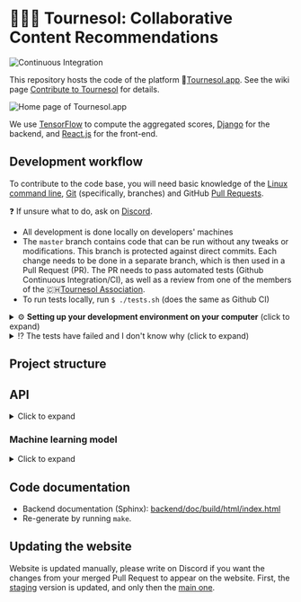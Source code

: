 # 🌻🌻🌻 Tournesol: Collaborative Content Recommendations
![Continuous Integration](https://github.com/tournesol-app/tournesol/workflows/Continuous%20Integration/badge.svg?branch=master)

This repository hosts the code of the platform 🌻[Tournesol.app](https://tournesol.app). See the wiki page [Contribute to Tournesol](https://wiki.tournesol.app/index.php/Contribute_to_Tournesol) for details.

![Home page of Tournesol.app](https://user-images.githubusercontent.com/10453308/115123905-9b6b4300-9fbf-11eb-8853-25552d13f7b0.png)

We use [TensorFlow](http://tensorflow.org/) to compute the aggregated scores,
[Django](https://www.djangoproject.com/) for the backend, and [React.js](https://reactjs.org/) for the front-end.

## Development workflow
To contribute to the code base, you will need basic knowledge of the [Linux command line](https://ubuntu.com/tutorials/command-line-for-beginners#1-overview), [Git](https://product.hubspot.com/blog/git-and-github-tutorial-for-beginners) (specifically, branches) and GitHub [Pull Requests](https://docs.github.com/en/github/collaborating-with-issues-and-pull-requests/proposing-changes-to-your-work-with-pull-requests/about-pull-requests).

❓ If unsure what to do, ask on [Discord](https://discord.gg/ajJYCsnQ).

- All development is done locally on developers' machines
- The `master` branch contains code that can be run without any tweaks or modifications. This branch is protected against direct commits. Each change needs to be done in a separate branch, which is then used in a Pull Request (PR). The PR needs to pass automated tests (Github Continuous Integration/CI), as well as a review from one of the members of the 🇨🇭[Tournesol Association](https://wiki.tournesol.app/index.php/Tournesol_Association).
- To run tests locally, run `$ ./tests.sh` (does the same as Github CI)

<details>
  <summary>⚙ <b>Setting up your development environment on your computer</b> (click to expand)</summary>
  
### Tested platforms  
**Docker setup on Ubuntu, Debian, Windows 10, Mac OS X, Mac OS X with the M1 chip**
    
For expert use without Docker, the setup was tested on WSL 2 from Windows 10 Preview (no Docker), Debian GNU/Linux 10 (buster) (no Docker), Ubuntu 20.04 and 18.04 (no Docker). Mac OS X setup without Docker is more complicated, as an X server is required for integration tests, as well as some linux-specific dependencies.

### Building the Docker image
First, clone this repo and `cd` to it.
You will need [Docker](https://docs.docker.com/get-docker/) installed and configured.
The final image size (`docker image ls`) is about 4GB, but during the installation it might take more space. The build takes about 9 minutes with a 1 GBit/sec Internet connection, during which it downloads 1.3GB.
  
**Notes on the Docker image:**
  1. Please make sure that the image has at least 4 GB of RAM
  2. On Macs with the [M1 chip](https://docs.docker.com/docker-for-mac/apple-silicon/), you will need to use the [`buildx` command](https://blog.jaimyn.dev/how-to-build-multi-architecture-docker-images-on-an-m1-mac/) for Docker with an architecture `linux/amd64`. The native M1 architecture currently does not have all of the Python dependencies used in the project.

  
**Building the image**
1. Inside the repository, run `sudo docker build -t tournesol-app/tournesol docker`
2. Run the container with `sudo docker run -p 8000:8000 -p 8899:8899 -p 5900:5900 -p 2222:22 -it tournesol-app/tournesol`.
   The `8000` port exposes the web server, the `8899` port exposes the jupyter notebook, `5900` is for VNC, and `2222` for ssh.
3. The container will print your SSH public key, like in the image below:
   
   ![image](https://user-images.githubusercontent.com/1012270/119038501-b6581b00-b9a2-11eb-9852-bdfe34a35248.png)
  
   Copy the ssh-rsa line to your [GitHub account](https://github.com/settings/keys).
4. To run the same container again, remember the host name of the container (`root@xxx`) and run
   `sudo docker start -ai xxx`
5. If there were changes to the repository, you might need to `git pull` them, and 

To edit Tournesol source code, start the container and connect via ssh to port 2222 (set up your password, or the public key via the container terminal).
The default root password is `tournesol`.


<h3>Building front-end</h3>

The code in the [frontend/](frontend/) folder needs to be bundled into a single `main.js` file that is then served to the browser of a visitor. This is called _building_. By-default, the Docker image builds front-end on the first run. If you make changes to the front-end code, you will need to re-build the `main.js`. The example below will _watch_ for any changes you make to the front-end code and re-build the `main.js` file automatically each time. Note that you need to refresh the page in your browser (Ctrl+R), or even do a [full refresh](https://www.getfilecloud.com/blog/2015/03/tech-tip-how-to-do-hard-refresh-in-browsers/) in order to see your changes, as the browser will not reload the `main.js` file automatically.

```shell
$ cd frontend
frontend $ npm run dev
```
  
To run this in background, you can use the [screen tool](https://linuxize.com/post/how-to-use-linux-screen/) already installed in the Docker image. The example below would start a `screen` with a name "npm_run_dev" in detached (background) mode, and it will run the command `npm run dev`:
```shell
frontend $ screen -Sdm "npm_run_dev" npm run dev
```

<h3>Running back-end</h3>

Run inside the container to launch the server, and the jupyter notebook:

```shell
(venv-tournesol) $ ./launch_debug.sh
```

Now you can navigate to http://127.0.0.1:8000 to view the development website, and to http://127.0.0.1:8899 to view the Jupyter notebook. The Django [admin site](https://docs.djangoproject.com/en/3.2/intro/tutorial07/) can be accessed at http://127.0.0.1:8000/admin/.

To run all tests, do
```shell
(venv-tournesol) $ ./tests.sh
```

Note that the backend needs to be started in a special mode for integration tests, so please close the previous one if you started it (see `screen -ls` and close the backend_server screen).
To see the Jupyter token, run `jupyter notebook list` inside the container.
When running integration tests, you can connect to 127.0.0.1 via VNC (port 5900) to see Firefox

Auxiliary commands:

```shell
# cd backend
  
# Create a user for yourself
# Note that creating a super user is highly recommended for testing the website locally and contributing to the codebase
(venv-tournesol) backend $ python manage.py createsuperuser 

# (optional) create the test database
(venv-tournesol) backend $ python manage.py migrate

# (optional) run training
(venv-tournesol) backend $ python manage.py ml_train

# to set env vars, done automatically in Docker
(venv-tournesol) $ . ./debug_export.sh
```  

<h3>Filling in the database</h3>
Sometimes, it is useful to have data in the backend to perform development, for example, it is useful to have videos to develop the Rate Later page. Currently, you can either add this data manually (using the website), or fill it in automatically using Django shell. Examples can be found in <a href="https://github.com/tournesol-app/tournesol/blob/f5000e3c85b4384c22afe2ca7ac62ec46898ccb2/integration_test/test_public_database.py#L16">integration</a> and <a href="https://github.com/tournesol-app/tournesol/blob/f5000e3c85b4384c22afe2ca7ac62ec46898ccb2/backend/backend/tests/test_api_v2.py#L707">backend</a> tests.

<h3>Editing the code</h3>
Several options are available to edit the code on the docker container. See the remote ssh connection details above.

- [Vim](https://en.wikipedia.org/wiki/Vim_(text_editor)) is pre-installed in the container. You can open a file in vim directly from the container terminal without any additional setup.
- [PyCharm](https://www.jetbrains.com/pycharm/) supports remote editing out-of-the box.
- [VSCode](https://code.visualstudio.com/). The [`remote-ssh`](https://code.visualstudio.com/docs/remote/ssh) extension can be used.

</details>

<details>
  <summary>⁉ The tests have failed and I don't know why (click to expand)</summary>
  
- Note that Python and JavaScript [linters](https://en.wikipedia.org/wiki/Lint_(software)) are enabled, which check for the correct numbers of white-spaces, double-vs-single quotes etc.
  
- Sometimes tests fail for a wrong reason -- either the tests themselves have bugs, or the GitHub infrastrucure is faulty (the script sometimes can't connect to Ubuntu APT repositories). If the error message is cryptic and unrelated to your changes, try re-running the tests.

- You can see the output of the automated tests on GitHub CI if you click on details (see the image below). Wait for the page to load and scroll down to the last line. It usually contains a description of what went wrong:

![image](https://user-images.githubusercontent.com/1012270/119043773-f28e7a00-b9a8-11eb-9f03-33352c2da6c8.png)
</details>

## Project structure

## API
<details>
  <summary>Click to expand</summary>

API is implemented in [Django-REST](https://www.django-rest-framework.org/) using [Spectacular](https://github.com/tfranzel/drf-spectacular) for annotations compliany with [OpenAPI 3.0](https://swagger.io/specification/):

* API (v2): [api_v2](backend/backend/api_v2), running at [api/v2/](https://tournesol.app/api/v2/).
* For API v2, the [OpenAPI 3](https://swagger.io/specification/) schema is available in [schema.json](backend/schema.json), [schema.yaml](backend/schema.yaml)
  and at [/schema/](https://tournesol.app/schema/)
  - To generate it, run
    ```shell
    tournesol $ ./update_api.sh
    ```
* For API v2, auto-generated documentation is available as well:
  - Via Swagger: [/schema/swagger-ui/](https://tournesol.app/schema/swagger-ui/)
  - Via ReDoc: [/schema/redoc/](https://tournesol.app/schema/redoc/)
  
</details>

### Machine learning model

<details>
  <summary>Click to expand</summary>

- The quality criteria fields (`reliability`, ...) are described in [rating_fields.py](backend/backend/rating_fields.py).
- The ML model transforms contributor's pairwise comparisons from the [`ExpertRating`](backend/backend/models.py) model into aggregated scores for each `Video`. Per-expert scores are written to the `VideoRating` model
- To run the model training, call `backend $ python manage.py ml_train`, this will run the [ml_train.py](backend/backend/management/commands/ml_train.py)
  * The script will save weights and plots to `backend/../.models/`. They can be accessed via the website at http://127.0.0.1:8000/files/ (superuser access is required)
  * The script will use the [default config file](backend/backend/ml_model/config/featureless_config.gin) specified by `--config`
  * To run hyperparameter tuning with [ray tune](https://docs.ray.io/en/latest/tune/index.html), add the `--tune` option and use a corresponding config file, such as
    [featureless_config_hparam_search.gin](backend/backend/ml_model/config/featureless_config_hparam_search.gin).
    The file will generate TensorBoard logs and best/worst predictions in `~/ray_results`.
- We use a ["featureless" model](https://www.overleaf.com/project/5f44dd8e84c8540001bf1552). For each video, each contributor and each quality criterion, there is a scalar variable. The variables are stored together in a 1D tensor with a dictionary coding for indices.
- Code structure for the ML models, see [backend/backend/ml_model](backend/backend/ml_model)
  1. [preference_aggregation.py](backend/backend/ml_model/preference_aggregation.py) defines the abstract preference aggregation model without application to Tournesol
     - Constructor creates the model, `fit()` trains it, `__call__()` is for prediction.
     - [preference_aggregation_featureless.py](backend/backend/ml_model/preference_aggregation_featureless.py) implements the Featureless model:
       - `AllRatingsWithCommon` defines the wrapper around the tensor with the data with user-friendly access (indices are converted into names and vice-versa), as well as with checkpointing
       - `FeaturelessPreferenceLearningModel` defines a wrapper around `AllRatingsWithCommon` which implements prediction for a particular user, and ratings storage
       - `FeaturelessMedianPreferenceAverageRegularizationAggregator` implements the losses, minibatch computation and the plotting of losses
     - [preference_aggregation_featureless_tf_sparse.py](backend/backend/ml_model/preference_aggregation_featureless_tf_sparse.py) defines the loss function currently used in the project. It uses a sparse tensor for aggregated and per-contributor scores.
     - [preference_aggregation_featureless_online.py](backend/backend/ml_model/preference_aggregation_featureless_online.py) defines the Online Updates model which uses the [Golden Ratio Search](https://en.wikipedia.org/wiki/Golden-section_search) with a small mini-batch of data. It is used on the website for the case when a rating is changed in the Video Details page to immediately update the video scores.
  2. [client_server/database_learner.py](backend/backend/ml_model/client_server/database_learner.py) Abstract class to load data to and from the database into the Preference Aggregation model
     - Constructor loads data, the `fit()` method trains the model, `update_features()` saves results. `load()` and `save()` are for checkpointing
     - [django_ml_featureless.py](backend/backend/ml_model/client_server/django_ml_featureless.py) Featureless implementation
  
For quick development, you can use Jupyter notebooks (see above for ports and launch instructions)

</details>

## Code documentation
- Backend documentation (Sphinx): [backend/doc/build/html/index.html](backend/doc/build/html/index.html)
- Re-generate by running `make`.

## Updating the website
Website is updated manually, please write on Discord if you want the changes from your merged Pull Request to appear on the website. First, the [staging](https://staging.tournesol.app/) version is updated, and only then the [main one](https://tournesol.app/).
